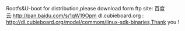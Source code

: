 
Rootfs&U-boot for  distribution,please download form ftp site: 百度云:http://pan.baidu.com/s/1qW19Opm
dl.cubieboard.org : http://dl.cubieboard.org/model/commom/linux-sdk-binaries,Thank you ! 

